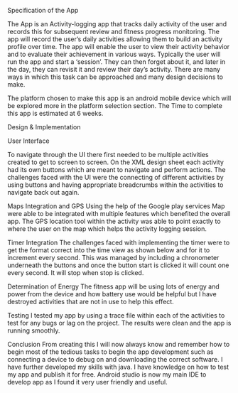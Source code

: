 
Specification of the App 

The App is an Activity-logging app that tracks daily activity of the user and records this for subsequent review and fitness progress monitoring. 
The app will record the user’s daily activities allowing them to build an activity profile over time. The app will enable the user to view their activity behavior and to evaluate their achievement in various ways.
Typically the user will run the app and start a ‘session’. They can then forget about it, and later in the day, they can revisit it and review their day’s activity.
There are many ways in which this task can be approached and many design decisions to make.

The platform chosen to make this app is an android mobile device which will be explored more in the platform selection section. The Time to complete this app is estimated at 6 weeks. 

Design & Implementation 

User Interface

To navigate through the UI there first needed to be multiple activities created to get to screen to screen. On the XML design sheet each activity had its own buttons which are meant to navigate and perform actions. The challenges faced with the UI were the connecting of different activities by using buttons and having appropriate breadcrumbs within the activities to navigate back out again. 

Maps Integration and GPS 
Using the help of the Google play services Map were able to be integrated with multiple features which benefited the overall app. The GPS location tool within the activity was able to point exactly to where the user on the map which helps the activity logging session. 

Timer Integration
The challenges faced with implementing the timer were to get the format correct into the time view as shown below and for it to increment every second. This was managed by including a chronometer underneath the buttons and once the button start is clicked it will count one every second. It will stop when stop is clicked.  

Determination of Energy 
The fitness app will be using lots of energy and power from the device and how battery use would be helpful but I have destroyed activities that are not in use to help this effect.

Testing 
I tested my app by using a trace file within each of the activities to test for any bugs or lag on the project. The results were clean and the app is running smoothly. 


Conclusion 
From creating this I will now always know and remember how to begin most of the tedious tasks to begin the app development such as connecting a device to debug on and downloading the correct software.  I have further developed my skills with java. I have knowledge on how to test my app and publish it for free. Android studio is now my main IDE to develop app as I found it very user friendly and useful. 

